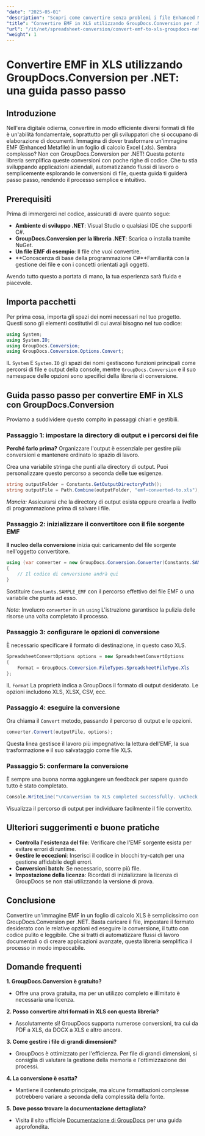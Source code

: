 ```yaml
---
"date": "2025-05-01"
"description": "Scopri come convertire senza problemi i file Enhanced Metafile (EMF) in formato Excel (.xls) utilizzando GroupDocs.Conversion per .NET. Segui questa guida completa con esempi di codice e best practice."
"title": "Convertire EMF in XLS utilizzando GroupDocs.Conversion per .NET&#58; una guida passo passo"
"url": "/it/net/spreadsheet-conversion/convert-emf-to-xls-groupdocs-net-guide/"
"weight": 1
---
```


# Convertire EMF in XLS utilizzando GroupDocs.Conversion per .NET: una guida passo passo

## Introduzione

Nell'era digitale odierna, convertire in modo efficiente diversi formati di file è un'abilità fondamentale, soprattutto per gli sviluppatori che si occupano di elaborazione di documenti. Immagina di dover trasformare un'immagine EMF (Enhanced Metafile) in un foglio di calcolo Excel (.xls). Sembra complesso? Non con GroupDocs.Conversion per .NET! Questa potente libreria semplifica queste conversioni con poche righe di codice. Che tu stia sviluppando applicazioni aziendali, automatizzando flussi di lavoro o semplicemente esplorando le conversioni di file, questa guida ti guiderà passo passo, rendendo il processo semplice e intuitivo.

## Prerequisiti

Prima di immergerci nel codice, assicurati di avere quanto segue:

- **Ambiente di sviluppo .NET**: Visual Studio o qualsiasi IDE che supporti C#.
- **GroupDocs.Conversion per la libreria .NET**: Scarica o installa tramite NuGet.
- **Un file EMF di esempio**: Il file che vuoi convertire.
- **Conoscenza di base della programmazione C#**Familiarità con la gestione dei file e con i concetti orientati agli oggetti.

Avendo tutto questo a portata di mano, la tua esperienza sarà fluida e piacevole.

## Importa pacchetti

Per prima cosa, importa gli spazi dei nomi necessari nel tuo progetto. Questi sono gli elementi costitutivi di cui avrai bisogno nel tuo codice:

```csharp
using System;
using System.IO;
using GroupDocs.Conversion;
using GroupDocs.Conversion.Options.Convert;
```

IL `System` E `System.IO` gli spazi dei nomi gestiscono funzioni principali come percorsi di file e output della console, mentre `GroupDocs.Conversion` e il suo namespace delle opzioni sono specifici della libreria di conversione.


## Guida passo passo per convertire EMF in XLS con GroupDocs.Conversion

Proviamo a suddividere questo compito in passaggi chiari e gestibili.

### Passaggio 1: impostare la directory di output e i percorsi dei file

**Perché farlo prima?** Organizzare l'output è essenziale per gestire più conversioni e mantenere ordinato lo spazio di lavoro.

Crea una variabile stringa che punti alla directory di output. Puoi personalizzare questo percorso a seconda delle tue esigenze.

```csharp
string outputFolder = Constants.GetOutputDirectoryPath();
string outputFile = Path.Combine(outputFolder, "emf-converted-to.xls");
```

*Mancia:* Assicurarsi che la directory di output esista oppure crearla a livello di programmazione prima di salvare i file.


### Passaggio 2: inizializzare il convertitore con il file sorgente EMF

**Il nucleo della conversione** inizia qui: caricamento del file sorgente nell'oggetto convertitore.

```csharp
using (var converter = new GroupDocs.Conversion.Converter(Constants.SAMPLE_EMF))
{
    // Il codice di conversione andrà qui
}
```

Sostituire `Constants.SAMPLE_EMF` con il percorso effettivo del file EMF o una variabile che punta ad esso.

*Nota:* Involucro `converter` in un `using` L'istruzione garantisce la pulizia delle risorse una volta completato il processo.


### Passaggio 3: configurare le opzioni di conversione

È necessario specificare il formato di destinazione, in questo caso XLS.

```csharp
SpreadsheetConvertOptions options = new SpreadsheetConvertOptions
{
    Format = GroupDocs.Conversion.FileTypes.SpreadsheetFileType.Xls
};
```

IL `Format` La proprietà indica a GroupDocs il formato di output desiderato. Le opzioni includono XLS, XLSX, CSV, ecc.


### Passaggio 4: eseguire la conversione

Ora chiama il `Convert` metodo, passando il percorso di output e le opzioni.

```csharp
converter.Convert(outputFile, options);
```

Questa linea gestisce il lavoro più impegnativo: la lettura dell'EMF, la sua trasformazione e il suo salvataggio come file XLS.


### Passaggio 5: confermare la conversione

È sempre una buona norma aggiungere un feedback per sapere quando tutto è stato completato.

```csharp
Console.WriteLine("\nConversion to XLS completed successfully. \nCheck output in {0}", outputFolder);
```

Visualizza il percorso di output per individuare facilmente il file convertito.


## Ulteriori suggerimenti e buone pratiche

- **Controlla l'esistenza del file**: Verificare che l'EMF sorgente esista per evitare errori di runtime.
- **Gestire le eccezioni**: Inserisci il codice in blocchi try-catch per una gestione affidabile degli errori.
- **Conversioni batch**: Se necessario, scorre più file.
- **Impostazione della licenza**: Ricordati di inizializzare la licenza di GroupDocs se non stai utilizzando la versione di prova.


## Conclusione

Convertire un'immagine EMF in un foglio di calcolo XLS è semplicissimo con GroupDocs.Conversion per .NET. Basta caricare il file, impostare il formato desiderato con le relative opzioni ed eseguire la conversione, il tutto con codice pulito e leggibile. Che si tratti di automatizzare flussi di lavoro documentali o di creare applicazioni avanzate, questa libreria semplifica il processo in modo impeccabile.


## Domande frequenti

**1. GroupDocs.Conversion è gratuito?**  

- Offre una prova gratuita, ma per un utilizzo completo e illimitato è necessaria una licenza.

**2. Posso convertire altri formati in XLS con questa libreria?**  

- Assolutamente sì! GroupDocs supporta numerose conversioni, tra cui da PDF a XLS, da DOCX a XLS e altro ancora.

**3. Come gestire i file di grandi dimensioni?**  

- GroupDocs è ottimizzato per l'efficienza. Per file di grandi dimensioni, si consiglia di valutare la gestione della memoria e l'ottimizzazione dei processi.

**4. La conversione è esatta?**  

- Mantiene il contenuto principale, ma alcune formattazioni complesse potrebbero variare a seconda della complessità della fonte.

**5. Dove posso trovare la documentazione dettagliata?**  

- Visita il sito ufficiale [Documentazione di GroupDocs](https://docs.groupdocs.com/conversion/net/) per una guida approfondita.